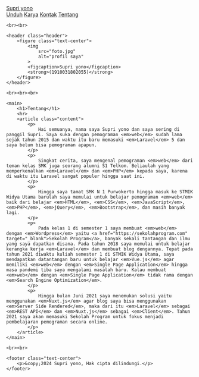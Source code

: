 <!DOCTYPE html>
<html lang="id">
<head>
    <meta charset="UTF-8">
    <meta name="viewport" content="width=device-width, initial-scale=1.0">
    <title>Tentang - Supri yono</title>
    <link rel="stylesheet" href="app.css">
</head>
<body>
    <nav>
        <div class="start">
            <a href="index.html">Supri yono</a>
        </div>
        <div class="end">
            <a href="unduh.html">Unduh</a>
            <a href="karya.html">Karya</a>
            <a href="kontak.html">Kontak</a>
            <a href="tentang.html">Tentang</a>
        </div>
    </nav>

    <br><br>

    <header class="header">
        <figure class="text-center">
            <img
                src="foto.jpg"
                alt="profil saya"
            >
            <figcaption>Supri yono</figcaption>
            <strong>(1910031802055)</strong>
        </figure>
    </header>

    <br><br><br>

    <main>
        <h1>Tentang</h1>
        <hr>
        <article class="content">
            <p>
                Hai semuanya, nama saya Supri yono dan saya sering di panggil Supri. Saya suka dengan pemograman <em>web</em> sudah lama sejak tahun 2015 dan waktu itu baru memasuki <em>Laravel</em> 5 dan saya belum bisa pemograman apapun.
            </p>
            <p>
                Singkat cerita, saya mengenal pemograman <em>web</em> dari teman kelas SMK juga seorang alumni S1 Telkom. Beliaulah yang memperkenalkan <em>Laravel</em> dan <em>PHP</em> kepada saya, karena di waktu itu Laravel sangat populer hingga saat ini.
            </p>
            <p>
                Hingga saya tamat SMK N 1 Purwokerto hingga masuk ke STMIK Widya Utama barulah saya memulai untuk belajar pemograman <em>web</em> baik dari belajar <em>HTML</em>, <em>CSS</em>, <em>JavaScript</em>, <em>PHP</em>, <em>jQuery</em>, <em>Bootstrap</em>, dan masih banyak lagi.
            </p>
            <p>
                Pada kelas 1 di semester 1 saya membuat <em>web</em> dengan <em>Wordpress</em> yaitu <a href="https://sekolahprogram.com" target="_blank">Sekolah Program</a>, banyak sekali tantangan dan ilmu yang saya dapatkan disana. Pada tahun 2018 saya memulai untuk belajar kerangka kerja <em>Laravel</em> dan membuat blog dengannya. Tepat pada tahun 2021 diwaktu kuliah semester 1 di STMIK Widya Utama, saya mendapatkan datantangan baru untuk belajar <em>Vue.js</em> agar memiliki <em>web</em> dengan <em>Single Page Application</em> hingga masa pandemi tiba saya mengalami masalah baru. Kalau membuat <em>web</em> dengan <em>Single Page Application</em> tidak rama dengan <em>Search Engine Optimization</em>.
            </p>
            <p>
                Hingga bulan Juni 2021 saya menemukan solusi yaitu menggunakan <em>Nuxt.js</em> agar blog saya bisa menggunakan <em>Server Side Rendered</em>, maka dari itu <em>Laravel</em> sebagai <em>REST API</em> dan <em>Nuxt.js</em> sebagai <em>Client</em>. Tahun 2021 saya akan memasuki Sekolah Program untuk fokus menjadi pembelajaran pemograman secara online.
            </p>
        </article>
    </main>

    <br><br>

    <footer class="text-center">
        <p>&copy;2024 Supri yono, Hak cipta dilindungi.</p>
    </footer>
</body>
</html>
